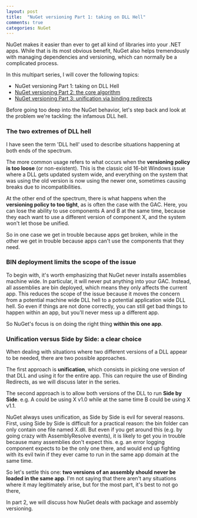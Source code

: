 ```yaml
---
layout: post
title:  "NuGet versioning Part 1: taking on DLL Hell"
comments: true
categories: NuGet
---
```



NuGet makes it easier than ever to get all kind of libraries into your .NET apps. While that is its most obvious benefit, NuGet also helps tremendously with managing dependencies and versioning, which can normally be a complicated process.

In this multipart series, I will cover the following topics:
- NuGet versioning Part 1: taking on DLL Hell  
- [NuGet versioning Part 2: the core algorithm](http://blog.davidebbo.com/2011/01/nuget-versioning-part-2-core-algorithm.html)
- [NuGet versioning Part 3: unification via binding redirects](http://blog.davidebbo.com/2011/01/nuget-versioning-part-3-unification-via.html)



Before going too deep into the NuGet behavior, let's step back and look at the problem we're tackling: the infamous DLL hell.

### The two extremes of DLL hell

I have seen the term 'DLL hell' used to describe situations happening at both ends of the spectrum.

The more common usage refers to what occurs when the **versioning policy is too loose** (or non-existent). This is the classic old 16-bit Windows issue where a DLL gets updated system wide, and everything on the system that was using the old version is now using the newer one, sometimes causing breaks due to incompatibilities.

At the other end of the spectrum, there is what happens when the **versioning policy to too tight**, as is often the case with the GAC. Here, you can lose the ability to use components A and B at the same time, because they each want to use a different version of component X, and the system won't let those be unified.

So in one case we get in trouble because apps get broken, while in the other we get in trouble because apps can't use the components that they need.

### BIN deployment limits the scope of the issue

To begin with, it's worth emphasizing that NuGet never installs assemblies machine wide. In particular, it will never put anything into your GAC. Instead, all assemblies are bin deployed, which means they only affects the current app. This reduces the scope of the issue because it moves the concern from a potential machine wide DLL hell to a potential application wide DLL hell. So even if things are not done correctly, you can still get bad things to happen within an app, but you'll never mess up a different app.

So NuGet's focus is on doing the right thing **within this one app**.

### Unification versus Side by Side: a clear choice

When dealing with situations where two different versions of a DLL appear to be needed, there are two possible approaches.

The first approach is **unification**, which consists in picking one version of that DLL and using it for the entire app. This can require the use of Binding Redirects, as we will discuss later in the series.

The second approach is to allow both versions of the DLL to run **Side by Side**. e.g. A could be using X v1.0 while at the same time B could be using X v1.1.

NuGet always uses unification, as Side by Side is evil for several reasons. First, using Side by Side is difficult for a practical reason: the bin folder can only contain one file named X.dll. But even if you get around this (e.g. by going crazy with AssemblyResolve events), it is likely to get you in trouble because many assemblies don't expect this. e.g. an error logging component expects to be the only one there, and would end up fighting with its evil twin if they ever came to run in the same app domain at the same time.

So let's settle this one: **two versions of an assembly should never be loaded in the same app**. I'm not saying that there aren't any situations where it may legitimately arise, but for the most part, it's best to not go there, 

In part 2, we will discuss how NuGet deals with package and assembly versioning.

